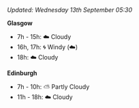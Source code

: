 *Updated: Wednesday 13th September 05:30*

**Glasgow**

* 7h - 15h: :cloud: Cloudy
* 16h, 17h: :cyclone: Windy (:cloud:)
* 18h: :cloud: Cloudy

**Edinburgh**

* 7h - 10h: :partly_sunny: Partly Cloudy
* 11h - 18h: :cloud: Cloudy
